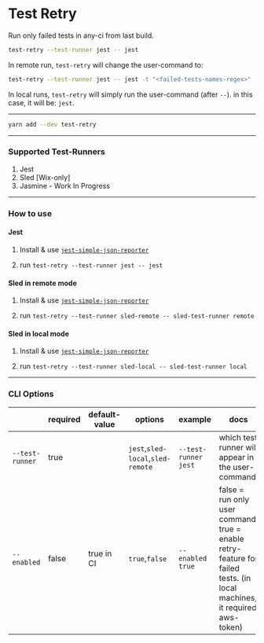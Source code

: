 # Test Retry

Run only failed tests in any-ci from last build.

```bash
test-retry --test-runner jest -- jest
```

In remote run, `test-retry` will change the user-command to:

```bash
test-retry --test-runner jest -- jest -t "<failed-tests-names-regex>"
```

In local runs, `test-retry` will simply run the user-command (after `--`). in this case, it will be: `jest`.

---

```bash
yarn add --dev test-retry
```

---

### Supported Test-Runners

1. Jest
2. Sled [Wix-only]
3. Jasmine - Work In Progress

-----------

### How to use

#### Jest

1. Install & use [`jest-simple-json-reporter`](https://github.com/wix-incubator/jest-simple-json-reporter/tree/master/packages/jest/jest-simple-json-reporter)

2. run `test-retry --test-runner jest -- jest`

#### Sled in remote mode

1. Install & use [`jest-simple-json-reporter`](https://github.com/wix-incubator/jest-simple-json-reporter/tree/master/packages/jest/jest-simple-json-reporter)

2. run `test-retry --test-runner sled-remote -- sled-test-runner remote`

#### Sled in local mode

1. Install & use [`jest-simple-json-reporter`](https://github.com/wix-incubator/jest-simple-json-reporter/tree/master/packages/jest/jest-simple-json-reporter)

2. run `test-retry --test-runner sled-local -- sled-test-runner local`

-------------------

### CLI Options

|| required | default-value | options | example | docs |
| ---------------- | ----------| --------| ---------| -------| --- |
|`--test-runner`| true |  | `jest`,`sled-local`,`sled-remote` | `--test-runner jest` | which test runner will appear in the user-command |
|`--enabled`| false | true in CI | `true`,`false` | `--enabled true` | false = run only user command. true = enable retry-feature for failed tests. (in local machines, it required aws-token) |
